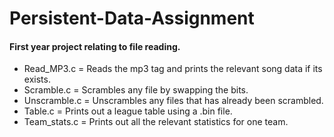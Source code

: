 # Persistent-Data-Assignment  
#### First year project relating to file reading.  
- Read_MP3.c = Reads the mp3 tag and prints the relevant song data if its exists.  
- Scramble.c = Scrambles any file by swapping the bits.  
- Unscramble.c = Unscrambles any files that has already been scrambled.  
- Table.c = Prints out a league table using a .bin file.  
- Team_stats.c = Prints out all the relevant statistics for one team.  

